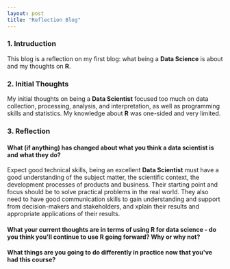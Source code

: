 ```yaml
---
layout: post
title: "Reflection Blog"
---
```


### 1. Intruduction        

This blog is a reflection on my first blog: what being a **Data Science** is about and my thoughts on **R**.      

### 2. Initial Thoughts       

My initial thoughts on being a **Data Scientist** focused too much on data collection, processing, analysis, and interpretation, as well as programming skills and statistics. My knowledge about **R** was one-sided and very limited.     

### 3. Reflection          

#### What (if anything) has changed about what you think a data scientist is and what they do?    
Expect good technical skills, being an excellent **Data Scientist** must have a good understanding of the subject matter, the scientific context, the development processes of products and business. Their starting point and focus should be to solve practical problems in the real world. They also need to have good communication skills to gain understanding and support from decision-makers and stakeholders, and xplain their results and appropriate applications of their results.  

#### What your current thoughts are in terms of using R for data science - do you think you'll continue to use R going forward?  Why or why not?    


#### What things are you going to do differently in practice now that you've had this course?    
